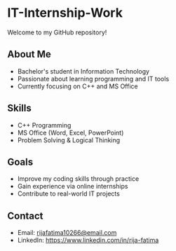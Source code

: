 # IT-Internship-Work

Welcome to my GitHub repository!  

## About Me
- Bachelor's student in Information Technology  
- Passionate about learning programming and IT tools  
- Currently focusing on C++ and MS Office  

## Skills
- C++ Programming  
- MS Office (Word, Excel, PowerPoint)  
- Problem Solving & Logical Thinking  

## Goals
- Improve my coding skills through practice  
- Gain experience via online internships  
- Contribute to real-world IT projects  

## Contact
- Email: rijafatima10266@email.com  
- LinkedIn: https://www.linkedin.com/in/rija-fatima  

